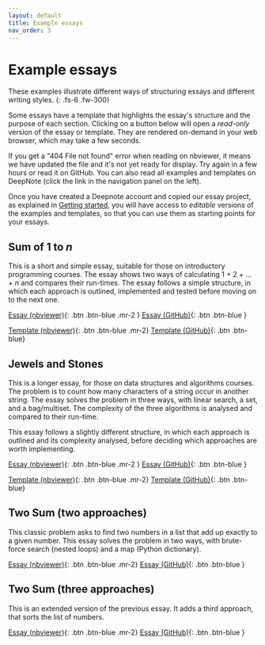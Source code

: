```yaml
---
layout: default
title: Example essays
nav_order: 3
---
```

# Example essays

These examples illustrate different ways of structuring essays and different writing styles.
{: .fs-6 .fw-300}

Some essays have a template that highlights the essay's structure and
the purpose of each section.
Clicking on a button below will open a *read-only* version of the essay or template.
They are rendered on-demand in your web browser, which may take a few seconds.

If you get a "404 File not found" error when reading on nbviewer,
it means we have updated the file and it's not yet ready for display.
Try again in a few hours or read it on GitHub.
You can also read all examples and templates on DeepNote
(click the link in the navigation panel on the left).

Once you have created a Deepnote account and copied our essay project,
as explained in [Getting started]({{site.baseurl}}/getting-started),
you will have access to *editable* versions of the examples and templates, so that
you can use them as starting points for your essays.

## Sum of 1 to *n*

This is a short and simple essay, suitable for those on introductory programming courses.
The essay shows two ways of calculating 1 + 2 + ... + *n* and compares their run-times.
The essay follows a simple structure, in which each approach is outlined, implemented
and tested before moving on to the next one.

[Essay (nbviewer)](https://nbviewer.org/github/dsa-ou/algoesup/blob/main/Deepnote/example-1-to-n.ipynb){: .btn .btn-blue .mr-2 }
[Essay (GitHub)](https://github.com/dsa-ou/algoesup/blob/main/Deepnote/example-1-to-n.ipynb){: .btn .btn-blue }

[Template (nbviewer)](https://nbviewer.org/github/dsa-ou/algoesup/blob/main/Deepnote/template-intro-programming.ipynb){: .btn .btn-blue .mr-2}
[Template (GitHub)](https://github.com/dsa-ou/algoesup/blob/main/Deepnote/template-intro-programming.ipynb){: .btn .btn-blue}

## Jewels and Stones

This is a longer essay, for those on data structures and algorithms courses.
The problem is to count how many characters of a string occur in another string.
The essay solves the problem in three ways, with linear search, a set, and a bag/multiset.
The complexity of the three algorithms is analysed and compared to their run-time.

This essay follows a slightly different structure, in which each approach is outlined and
its complexity analysed, before deciding which approaches are worth implementing.

[Essay (nbviewer)](https://nbviewer.org/github/dsa-ou/algoesup/blob/main/Deepnote/example-jewels.ipynb){: .btn .btn-blue .mr-2 }
[Essay (GitHub)](https://github.com/dsa-ou/algoesup/blob/main/Deepnote/example-jewels.ipynb){: .btn .btn-blue }

[Template (nbviewer)](https://nbviewer.org/github/dsa-ou/algoesup/blob/main/Deepnote/template-data-structures.ipynb){: .btn .btn-blue .mr-2}
[Template (GitHub)](https://github.com/dsa-ou/algoesup/blob/main/Deepnote/template-data-structures.ipynb){: .btn .btn-blue}

## Two Sum (two approaches)

This classic problem asks to find two numbers in a list that add up exactly to a given number.
This essay solves the problem in two ways, with brute-force search (nested loops)
and a map (Python dictionary).

[Essay (nbviewer)](https://nbviewer.org/github/dsa-ou/algoesup/blob/main/Deepnote/example-two-sum-2.ipynb){: .btn .btn-blue .mr-2}
[Essay (GitHub)](https://github.com/dsa-ou/algoesup/blob/main/Deepnote/example-two-sum-2.ipynb){: .btn .btn-blue }

## Two Sum (three approaches)
This is an extended version of the previous essay.
It adds a third approach, that sorts the list of numbers.

[Essay (nbviewer)](https://nbviewer.org/github/dsa-ou/algoesup/blob/main/Deepnote/example-two-sum-3.ipynb){: .btn .btn-blue .mr-2}
[Essay (GitHub)](https://github.com/dsa-ou/algoesup/blob/main/Deepnote/example-two-sum-3.ipynb){: .btn .btn-blue }

